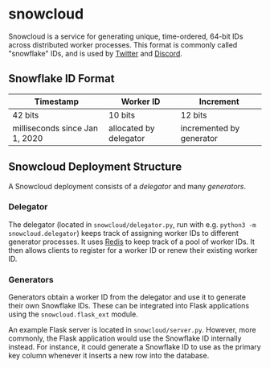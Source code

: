 # snowcloud

Snowcloud is a service for generating unique, time-ordered, 64-bit IDs across distributed worker processes. This format is commonly called "snowflake" IDs, and is used by [Twitter](https://blog.twitter.com/engineering/en_us/a/2010/announcing-snowflake) and [Discord](https://discord.com/developers/docs/reference#snowflakes).

## Snowflake ID Format

| Timestamp | Worker ID | Increment |
| --------- | --------- | --------- |
| 42 bits   | 10 bits   | 12 bits   |
| milliseconds since Jan 1, 2020 | allocated by delegator | incremented by generator |

## Snowcloud Deployment Structure

A Snowcloud deployment consists of a *delegator* and many *generators*.

### Delegator

The delegator (located in `snowcloud/delegator.py`, run with e.g. `python3 -m snowcloud.delegator`) keeps track of assigning worker IDs to different generator processes. It uses [Redis](https://redis.io) to keep track of a pool of worker IDs. It then allows clients to register for a worker ID or renew their existing worker ID.

### Generators

Generators obtain a worker ID from the delegator and use it to generate their own Snowflake IDs. These can be integrated into Flask applications using the `snowcloud.flask_ext` module.

An example Flask server is located in `snowcloud/server.py`. However, more commonly, the Flask application would use the Snowflake ID internally instead. For instance, it could generate a Snowflake ID to use as the primary key column whenever it inserts a new row into the database.